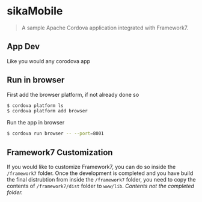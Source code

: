 # sikaMobile

> A sample Apache Cordova application integrated with Framework7.

## App Dev
Like you would any corodova app

## Run in browser
First add the browser platform, if not already done so

```bash
$ cordova platform ls
$ cordova platform add browser
```
Run the app in browser
```bash
$ cordova run browser -- --port=8001
```

## Framework7 Customization
If you would like to customize Framework7, you can do so inside the `/framework7` folder. Once the development is completed and you have build the final distrubtion from inside the `/framework7` folder, you need to copy the contents of `/framework7/dist` folder to `www/lib`. _Contents not the completed folder._